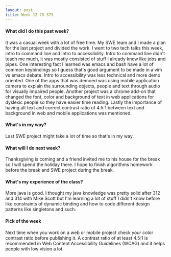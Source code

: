 ```yaml
---
layout: post
title: Week 12 CS 373
---
```


#### What did I do this past week?

It was a casual week with a lot of free time. My SWE team and I made a plan for the last project and divided the work. I went to two tech talks this week, intro to command line and intro to accessibility. Intro to command line didn't teach me much, it was mostly consisted of stuff I already knew like jobs and pipes. One interesting fact I learned was emacs and bash have a lot of common keybindings so I guess that's good argument to be made in a vim vs emacs debate. Intro to accessibility was less technical and more demo oriented. One of the apps that was demoed was using mobile application camera to explain the surrounding objects, people and text through audio for visually impaired people. Another project was a chrome add-on that changed the font, color and background of text in web applications for dyslexic people so they have easier time reading. Lastly the importance of having alt text and correct contrast ratio of 4.5:1 between text and background in web and mobile applications was mentioned.    

#### What's in my way?

Last SWE project might take a lot of time so that's in my way. 

#### What will I do next week?

Thanksgiving is coming and a friend invited me to his house for the break so I will spend the holiday there. I hope to finish algorithms homework before the break and SWE project during the break. 

#### What's my experience of the class?

More java is good. I thought my java knowledge was pretty solid after 312 and 314 with Mike Scott but I'm learning a lot of stuff I didn't know before like constraints of dynamic binding and how to code different design patterns like singletons and such.

#### Pick of the week

Next time when you work on a web or mobile project check your color contrast ratio before publishing it. A contrast ratio of at least 4.5:1 is recommended in Web Content Accessibility Guidelines (WCAG) and it helps people with low vision a lot. 

